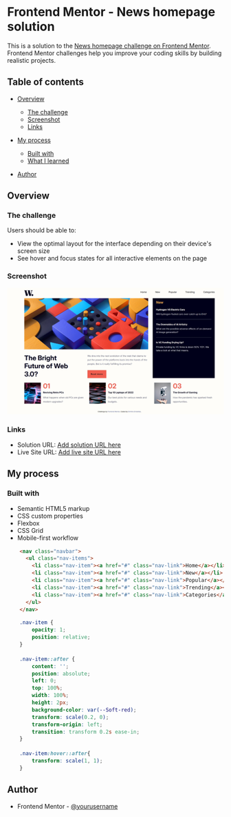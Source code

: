 # Frontend Mentor - News homepage solution

This is a solution to the [News homepage challenge on Frontend Mentor](https://www.frontendmentor.io/challenges/news-homepage-H6SWTa1MFl). Frontend Mentor challenges help you improve your coding skills by building realistic projects. 

## Table of contents

- [Overview](#overview)
  - [The challenge](#the-challenge)
  - [Screenshot](#screenshot)
  - [Links](#links)
- [My process](#my-process)
  - [Built with](#built-with)
  - [What I learned](#what-i-learned)

- [Author](#author)


## Overview

### The challenge

Users should be able to:

- View the optimal layout for the interface depending on their device's screen size
- See hover and focus states for all interactive elements on the page

### Screenshot

![](./screenshot.png)


### Links

- Solution URL: [Add solution URL here](https://github.com/dimitrisdr/news-homepage-main.git)
- Live Site URL: [Add live site URL here](https://dimitrisdr.github.io/news-homepage-main/)

## My process

### Built with

- Semantic HTML5 markup
- CSS custom properties
- Flexbox
- CSS Grid
- Mobile-first workflow

```html
    <nav class="navbar">
      <ul class="nav-items">
        <li class="nav-item"><a href="#" class="nav-link">Home</a></li>
        <li class="nav-item"><a href="#" class="nav-link">New</a></li>
        <li class="nav-item"><a href="#" class="nav-link">Popular</a></li>
        <li class="nav-item"><a href="#" class="nav-link">Trending</a></li>
        <li class="nav-item"><a href="#" class="nav-link">Categories</a></li>
      </ul>
    </nav>
```
```css
    .nav-item {
        opacity: 1;
        position: relative;
    }

    .nav-item::after {
        content: '';
        position: absolute;
        left: 0;
        top: 100%;
        width: 100%;
        height: 2px;
        background-color: var(--Soft-red);
        transform: scale(0.2, 0);
        transform-origin: left;
        transition: transform 0.2s ease-in;
    }

    .nav-item:hover::after{
        transform: scale(1, 1);
    }
```

## Author

- Frontend Mentor - [@yourusername](https://www.frontendmentor.io/profile/dimitrisdr)
